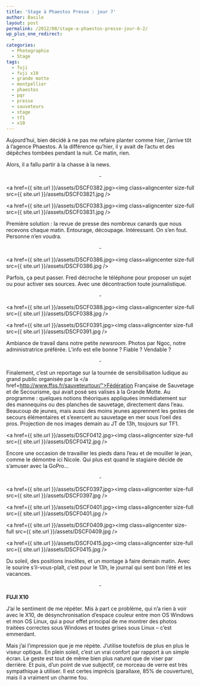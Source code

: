 ```yaml
---
title: 'Stage à Phaestos Presse : jour 7'
author: Basile
layout: post
permalink: /2012/08/stage-a-phaestos-presse-jour-6-2/
wp_plus_one_redirect:
  -
categories:
  - Photographie
  - Stage
tags:
  - fuji
  - fuji x10
  - grande motte
  - montpellier
  - phaestos
  - pqr
  - presse
  - sauveteurs
  - stage
  - tf1
  - x10
---
```

Aujourd&#8217;hui, bien décidé à ne pas me refaire planter comme hier, j&#8217;arrive tôt à l&#8217;agence Phaestos.
A la différence qu&#8217;hier, il y avait de l&#8217;actu et des dépêches tombées pendant la nuit. Ce matin, rien.

Alors, il a fallu partir à la chasse à la news.

<p style="text-align: center;">
  -
</p>

<a href={{ site.url }}/assets/DSCF0382.jpg><img class=aligncenter size-full src={{ site.url }}/assets/DSCF03821.jpg /></a>

<a href={{ site.url }}/assets/DSCF0383.jpg><img class=aligncenter size-full src={{ site.url }}/assets/DSCF03831.jpg /></a>

Première solution : la revue de presse des nombreux canards que nous recevons chaque matin.
Entourage, découpage. Intéressant. On s&#8217;en fout. Personne n&#8217;en voudra.

<p style="text-align: center;">
  -
</p>

<a href={{ site.url }}/assets/DSCF0386.jpg><img class=aligncenter size-full src={{ site.url }}/assets/DSCF0386.jpg /></a>

Parfois, ça peut passer. Fred décroche le téléphone pour proposer un sujet ou pour activer ses sources.
Avec une décontraction toute journalistique.

<p style="text-align: center;">
  -
</p>

<a href={{ site.url }}/assets/DSCF0388.jpg><img class=aligncenter size-full src={{ site.url }}/assets/DSCF0388.jpg /></a>

<a href={{ site.url }}/assets/DSCF0391.jpg><img class=aligncenter size-full src={{ site.url }}/assets/DSCF0391.jpg /></a>

Ambiance de travail dans notre petite *newsroom*.
Photos par Ngoc, notre administratrice préférée.
L&#8217;info est elle bonne ? Fiable ? Vendable ?

<p style="text-align: center;">
  -
</p>

Finalement, c&#8217;est un reportage sur la tournée de sensibilisation ludique au grand public organisée par la </a href=http://www.ffss.fr/sauveteurtour/">Fédération Française de Sauvetage et de Secourisme</a>, qui avait posé ses valises à la Grande Motte.
Au programme : quelques notions théoriques appliquées immédiatement sur des mannequins ou des planches de sauvetage, directement dans l&#8217;eau. Beaucoup de jeunes, mais aussi des moins jeunes apprennent les gestes de secours élémentaires et s&#8217;exercent au sauvetage en mer sous l&#8217;oeil des pros.
Projection de nos images demain au JT de 13h, toujours sur TF1.

<a href={{ site.url }}/assets/DSCF0412.jpg><img class=aligncenter size-full src={{ site.url }}/assets/DSCF0412.jpg /></a>

Encore une occasion de travailler les pieds dans l&#8217;eau et de mouiller le jean, comme le démontre ici Nicole.
Qui plus est quand le stagiaire décide de s&#8217;amuser avec la GoPro&#8230;

<p style="text-align: center;">
  -
</p>

<a href={{ site.url }}/assets/DSCF0397.jpg><img class=aligncenter size-full src={{ site.url }}/assets/DSCF0397.jpg /></a>

<a href={{ site.url }}/assets/DSCF0401.jpg><img class=aligncenter size-full src={{ site.url }}/assets/DSCF0401.jpg /></a>

<a href={{ site.url }}/assets/DSCF0409.jpg><img class=aligncenter size-full src={{ site.url }}/assets/DSCF0409.jpg /></a>

<a href={{ site.url }}/assets/DSCF0415.jpg><img class=aligncenter size-full src={{ site.url }}/assets/DSCF0415.jpg /></a>

Du soleil, des positions insolites, et un montage à faire demain matin.
Avec le sourire s&#8217;il-vous-plaît, c&#8217;est pour le 13h, le journal qui sent bon l&#8217;été et les vacances.

<p style="text-align: center;">
  -
</p>

**FUJI X10**

J&#8217;ai le sentiment de me répéter.
Mis à part ce problème, qui n&#8217;a rien à voir avec le X10, de désynchronisation d&#8217;espace couleur entre mon OS Windows et mon OS Linux, qui a pour effet principal de me montrer des photos traitées correctes sous Windows et toutes grises sous Linux &#8211; c&#8217;est emmerdant.

Mais j&#8217;ai l&#8217;impression que je me répète.
J&#8217;utilise toutefois de plus en plus le viseur optique. En plein soleil, c&#8217;est un vrai confort par rapport à un simple écran. Le geste est tout de même bien plus naturel que de viser par derrière.
Et puis, d&#8217;un point de vue subjectif, ce morceau de verre est très sympathique à utiliser. Il est certes imprécis (parallaxe, 85% de couverture), mais il a vraiment un charme fou.

<div class="wp_plus_one_button" style="margin: 0 8px 8px 0; float:left; ">
  <g:plusone count="false" href="http://blog.basilesimon.fr/2012/08/stage-a-phaestos-presse-jour-6-2/" callback="wp_plus_one_handler"></g:plusone>
</div>
